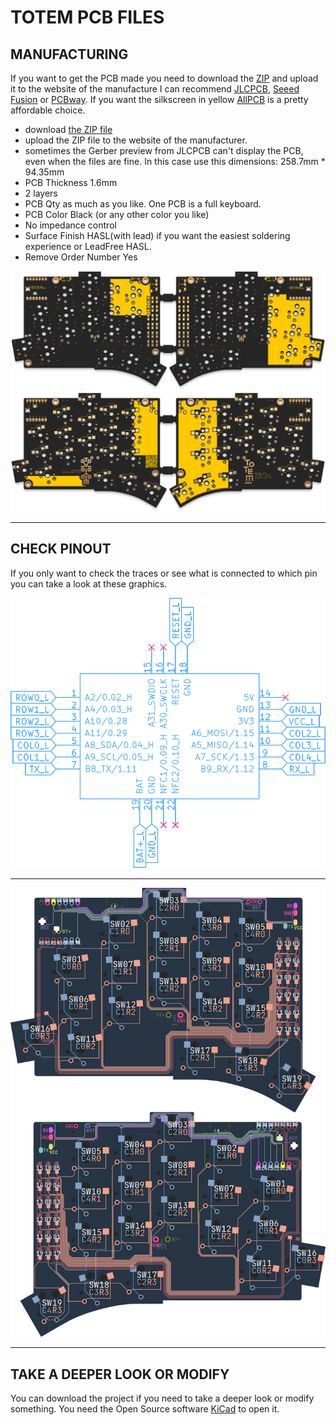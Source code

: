 # TOTEM PCB FILES

## MANUFACTURING
If you want to get the PCB made you need to download the [ZIP](/PCB/totem1_3/totem_1-3_gerbers.zip/) and upload it to the website of the manufacture 
I can recommend [JLCPCB](https://jlcpcb.com/), [Seeed Fusion](https://www.seeedstudio.com/fusion_pcb.html) or [PCBway](https://www.pcbway.com/).
If you want the silkscreen in yellow [AllPCB](https://www.allpcb.com/online_pcb_quote_new.html) is a pretty affordable choice.

- download [the ZIP file](/PCB/klor1_3/KLOR_1-3_gerbers.zip/)
- upload the ZIP file to the website of the manufacturer.
- sometimes the Gerber preview from JLCPCB can't display the PCB, even when the files are fine. In this case use this dimensions: 258.7mm * 94.35mm
- PCB Thickness 1.6mm
- 2 layers
- PCB Qty as much as you like. One PCB is a full keyboard.
- PCB Color Black (or any other color you like)
- No impedance control
- Surface Finish HASL(with lead) if you want the easiest soldering experience or LeadFree HASL.
- Remove Order Number Yes

![TOTEM PCB](/docs/images/TOTEM_pcb.png)

***

## CHECK PINOUT

If you only want to check the traces or see what is connected to which pin you can take a look at these graphics.

![TOTEM pinout](/docs/images/TOTEM_pinout.png)

***

![TOTEM traces](/docs/images/TOTEM_traces.svg)

***

## TAKE A DEEPER LOOK OR MODIFY 

You can download the project if you need to take a deeper look or modify something. You need the Open Source software [KiCad](https://www.kicad.org/) to open it.